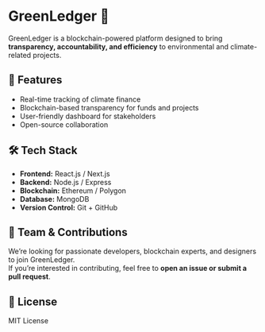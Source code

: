 # GreenLedger 🌱

GreenLedger is a blockchain-powered platform designed to bring **transparency, accountability, and efficiency** to environmental and climate-related projects.  

## 🚀 Features
- Real-time tracking of climate finance
- Blockchain-based transparency for funds and projects
- User-friendly dashboard for stakeholders
- Open-source collaboration

## 🛠️ Tech Stack
- **Frontend:** React.js / Next.js  
- **Backend:** Node.js / Express  
- **Blockchain:** Ethereum / Polygon  
- **Database:** MongoDB  
- **Version Control:** Git + GitHub  

## 🤝 Team & Contributions
We’re looking for passionate developers, blockchain experts, and designers to join GreenLedger.  
If you’re interested in contributing, feel free to **open an issue or submit a pull request**.

## 📜 License
MIT License
